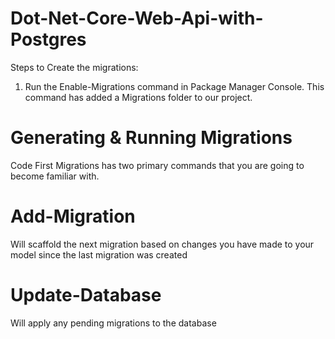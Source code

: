 # Dot-Net-Core-Web-Api-with-Postgres

Steps to Create the migrations:
1. Run the Enable-Migrations command in Package Manager Console. This command has added a Migrations folder to our project.

# Generating & Running Migrations
Code First Migrations has two primary commands that you are going to become familiar with.

# Add-Migration
Will scaffold the next migration based on changes you have made to your model since the last migration was created
# Update-Database
Will apply any pending migrations to the database
